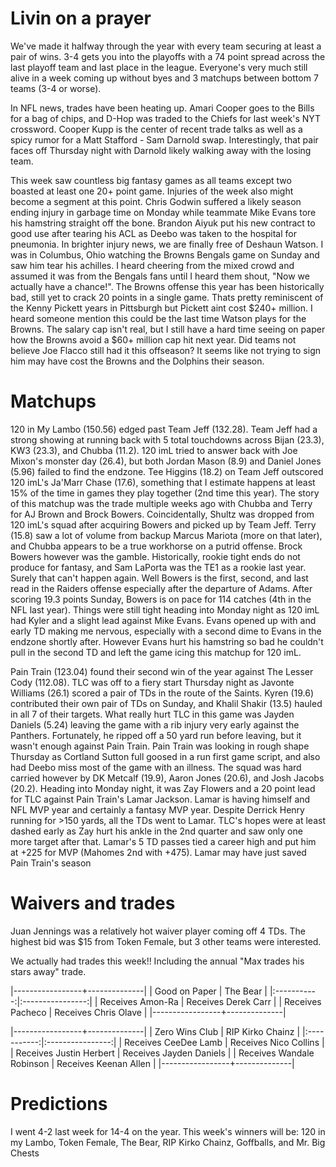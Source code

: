 # Livin on a prayer

We've made it halfway through the year with every team securing at least a pair of wins. 3-4 gets you into the playoffs with a 74 point spread across the last playoff team and last place in the league. Everyone's very much still alive in a week coming up without byes and 3 matchups between bottom 7 teams (3-4 or worse).

In NFL news, trades have been heating up. Amari Cooper goes to the Bills for a bag of chips, and D-Hop was traded to the Chiefs for last week's NYT crossword. Cooper Kupp is the center of recent trade talks as well as a spicy rumor for a Matt Stafford - Sam Darnold swap. Interestingly, that pair faces off Thursday night with Darnold likely walking away with the losing team. 

This week saw countless big fantasy games as all teams except two boasted at least one 20+ point game. Injuries of the week also might become a segment at this point. Chris Godwin suffered a likely season ending injury in garbage time on Monday while teammate Mike Evans tore his hamstring straight off the bone. Brandon Aiyuk put his new contract to good use after tearing his ACL as Deebo was taken to the hospital for pneumonia. In brighter injury news, we are finally free of Deshaun Watson. I was in Columbus, Ohio watching the Browns Bengals game on Sunday and saw him tear his achilles. I heard cheering from the mixed crowd and assumed it was from the Bengals fans until I heard them shout, "Now we actually have a chance!". The Browns offense this year has been historically bad, still yet to crack 20 points in a single game. Thats pretty reminiscent of the Kenny Pickett years in Pittsburgh but Pickett aint cost $240+ million. I heard someone mention this could be the last time Watson plays for the Browns. The salary cap isn't real, but I still have a hard time seeing on paper how the Browns avoid a $60+ million cap hit next year. Did teams not believe Joe Flacco still had it this offseason? It seems like not trying to sign him may have cost the Browns and the Dolphins their season.

# Matchups

120 in My Lambo (150.56) edged past Team Jeff (132.28). Team Jeff had a strong showing at running back with 5 total touchdowns across Bijan (23.3), KW3 (23.3), and Chubba (11.2). 120 imL tried to answer back with Joe Mixon's monster day (26.4), but both Jordan Mason (8.9) and Daniel Jones (5.96) failed to find the endzone. Tee Higgins (18.2) on Team Jeff outscored 120 imL's Ja'Marr Chase (17.6), something that I estimate happens at least 15% of the time in games they play together (2nd time this year). The story of this matchup was the trade multiple weeks ago with Chubba and Terry for AJ Brown and Brock Bowers. Coincidentally, Shultz was dropped from 120 imL's squad after acquiring Bowers and picked up by Team Jeff. Terry (15.8) saw a lot of volume from backup Marcus Mariota (more on that later), and Chubba appears to be a true workhorse on a putrid offense. Brock Bowers however was the gamble. Historically, rookie tight ends do not produce for fantasy, and Sam LaPorta was the TE1 as a rookie last year. Surely that can't happen again. Well Bowers is the first, second, and last read in the Raiders offense especially after the departure of Adams. After scoring 19.3 points Sunday, Bowers is on pace for 114 catches (4th in the NFL last year). Things were still tight heading into Monday night as 120 imL had Kyler and a slight lead against Mike Evans. Evans opened up with and early TD making me nervous, especially with a second dime to Evans in the endzone shortly after. However Evans hurt his hamstring so bad he couldn't pull in the second TD and left the game icing this matchup for 120 imL.

Pain Train (123.04) found their second win of the year against The Lesser Cody (112.08). TLC was off to a fiery start Thursday night as Javonte Williams (26.1) scored a pair of TDs in the route of the Saints. Kyren (19.6) contributed their own pair of TDs on Sunday, and Khalil Shakir (13.5) hauled in all 7 of their targets. What really hurt TLC in this game was Jayden Daniels (5.24) leaving the game with a rib injury very early against the Panthers. Fortunately, he ripped off a 50 yard run before leaving, but it wasn't enough against Pain Train. Pain Train was looking in rough shape Thursday as Cortland Sutton full goosed in a run first game script, and also had Deebo miss most of the game with an illness. The squad was hard carried however by DK Metcalf (19.9), Aaron Jones (20.6), and Josh Jacobs (20.2). Heading into Monday night, it was Zay Flowers and a 20 point lead for TLC against Pain Train's Lamar Jackson. Lamar is having himself and NFL MVP year and certainly a fantasy MVP year. Despite Derrick Henry running for >150 yards, all the TDs went to Lamar. TLC's hopes were at least dashed early as Zay hurt his ankle in the 2nd quarter and saw only one more target after that. Lamar's 5 TD passes tied a career high and put him at +225 for MVP (Mahomes 2nd with +475). Lamar may have just saved Pain Train's season

# Waivers and trades

Juan Jennings was a relatively hot waiver player coming off 4 TDs. The highest bid was $15 from Token Female, but 3 other teams were interested. 

We actually had trades this week!! Including the annual "Max trades his stars away" trade.

|-----------------+--------------|
| Good on Paper | The Bear |
|:-----------:|:----------------:|
| Receives Amon-Ra | Receives Derek Carr |
| Receives Pacheco | Receives Chris Olave | 
|-----------------+--------------|

|-----------------+--------------|
| Zero Wins Club | RIP Kirko Chainz |
|:-----------:|:----------------:|
| Receives CeeDee Lamb | Receives Nico Collins |
| Receives Justin Herbert | Receives Jayden Daniels | 
| Receives Wandale Robinson | Receives Keenan Allen | 
|-----------------+--------------|

# Predictions
I went 4-2 last week for 14-4 on the year. This week's winners will be: 120 in my Lambo, Token Female, The Bear, RIP Kirko Chainz, Goffballs, and Mr. Big Chests





